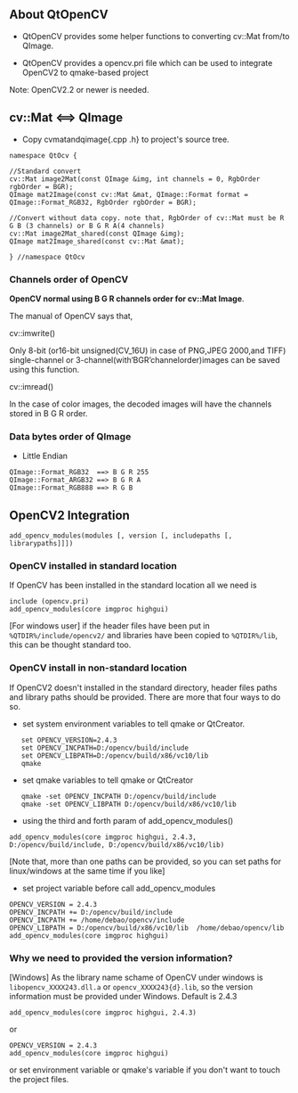 ## About QtOpenCV

 * QtOpenCV provides some helper functions to converting cv::Mat from/to QImage.

 * QtOpenCV provides a opencv.pri file which can be used to integrate OpenCV2 to qmake-based project

Note: OpenCV2.2 or newer is needed.

## cv::Mat <==> QImage

 * Copy cvmatandqimage{.cpp .h} to project's source tree.

```
namespace QtOcv {

//Standard convert
cv::Mat image2Mat(const QImage &img, int channels = 0, RgbOrder rgbOrder = BGR);
QImage mat2Image(const cv::Mat &mat, QImage::Format format = QImage::Format_RGB32, RgbOrder rgbOrder = BGR);

//Convert without data copy. note that, RgbOrder of cv::Mat must be R G B (3 channels) or B G R A(4 channels)
cv::Mat image2Mat_shared(const QImage &img);
QImage mat2Image_shared(const cv::Mat &mat);

} //namespace QtOcv
```

### Channels order of OpenCV
**OpenCV normal using B G R channels order for cv::Mat Image**.

The manual of OpenCV says that,

cv::imwrite()

Only 8-bit (or16-bit unsigned(CV_16U) in case of PNG,JPEG
2000,and TIFF) single-channel or 3-channel(with‘BGR’channelorder)images can be saved using this function.

cv::imread()

In the case of color images, the decoded images will have the channels stored in  B G R order.

### Data bytes order of QImage

 * Little Endian

```
QImage::Format_RGB32  ==> B G R 255
QImage::Format_ARGB32 ==> B G R A
QImage::Format_RGB888 ==> R G B
```

## OpenCV2 Integration

```
add_opencv_modules(modules [, version [, includepaths [, librarypaths]]])
```

### OpenCV installed in standard location

If OpenCV has been installed in the standard location all we need is

```
include (opencv.pri)
add_opencv_modules(core imgproc highgui)
```

[For windows user] if the header files have been put in `%QTDIR%/include/opencv2/` and libraries have been copied to `%QTDIR%/lib`, this can be thought standard too.

### OpenCV install in non-standard location

If OpenCV2 doesn't installed in the standard directory, header files paths and library paths should be provided. There are more that four ways to do so.

 * set system environment variables to tell qmake or QtCreator.

```
   set OPENCV_VERSION=2.4.3
   set OPENCV_INCPATH=D:/opencv/build/include
   set OPENCV_LIBPATH=D:/opencv/build/x86/vc10/lib
   qmake
```

 * set qmake variables to tell qmake or QtCreator

```
   qmake -set OPENCV_INCPATH D:/opencv/build/include
   qmake -set OPENCV_LIBPATH D:/opencv/build/x86/vc10/lib
```

 * using the third and forth param of add_opencv_modules()

```
add_opencv_modules(core imgproc highgui, 2.4.3, D:/opencv/build/include, D:/opencv/build/x86/vc10/lib)
```

[Note that, more than one paths can be provided, so you can set paths for linux/windows at the same time if you like]

 * set project variable before call add_opencv_modules

```
OPENCV_VERSION = 2.4.3
OPENCV_INCPATH += D:/opencv/build/include
OPENCV_INCPATH += /home/debao/opencv/include
OPENCV_LIBPATH = D:/opencv/build/x86/vc10/lib  /home/debao/opencv/lib
add_opencv_modules(core imgproc highgui)
```

### Why we need to provided the version information?

[Windows] As the library name schame of OpenCV under windows is `libopencv_XXXX243.dll.a` or `opencv_XXXX243{d}.lib`, so the version information must be provided under Windows. Default is 2.4.3

```
add_opencv_modules(core imgproc highgui, 2.4.3)
```

or

```
OPENCV_VERSION = 2.4.3
add_opencv_modules(core imgproc highgui)
```

or set environment variable or qmake's variable if you don't want to touch the project files.